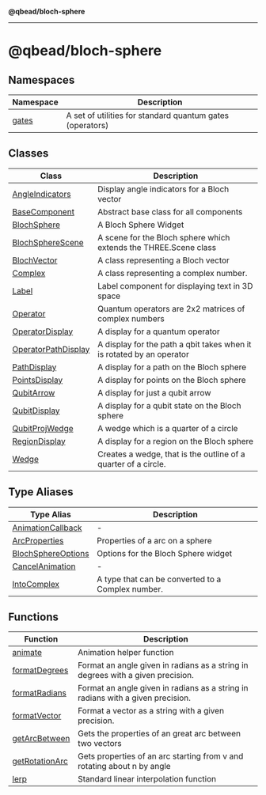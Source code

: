 **@qbead/bloch-sphere**

***

# @qbead/bloch-sphere

## Namespaces

| Namespace | Description |
| ------ | ------ |
| [gates](@qbead/namespaces/gates/index.md) | A set of utilities for standard quantum gates (operators) |

## Classes

| Class | Description |
| ------ | ------ |
| [AngleIndicators](classes/AngleIndicators.md) | Display angle indicators for a Bloch vector |
| [BaseComponent](classes/BaseComponent.md) | Abstract base class for all components |
| [BlochSphere](classes/BlochSphere.md) | A Bloch Sphere Widget |
| [BlochSphereScene](classes/BlochSphereScene.md) | A scene for the Bloch sphere which extends the THREE.Scene class |
| [BlochVector](classes/BlochVector.md) | A class representing a Bloch vector |
| [Complex](classes/Complex.md) | A class representing a complex number. |
| [Label](classes/Label.md) | Label component for displaying text in 3D space |
| [Operator](classes/Operator.md) | Quantum operators are 2x2 matrices of complex numbers |
| [OperatorDisplay](classes/OperatorDisplay.md) | A display for a quantum operator |
| [OperatorPathDisplay](classes/OperatorPathDisplay.md) | A display for the path a qbit takes when it is rotated by an operator |
| [PathDisplay](classes/PathDisplay.md) | A display for a path on the Bloch sphere |
| [PointsDisplay](classes/PointsDisplay.md) | A display for points on the Bloch sphere |
| [QubitArrow](classes/QubitArrow.md) | A display for just a qubit arrow |
| [QubitDisplay](classes/QubitDisplay.md) | A display for a qubit state on the Bloch sphere |
| [QubitProjWedge](classes/QubitProjWedge.md) | A wedge which is a quarter of a circle |
| [RegionDisplay](classes/RegionDisplay.md) | A display for a region on the Bloch sphere |
| [Wedge](classes/Wedge.md) | Creates a wedge, that is the outline of a quarter of a circle. |

## Type Aliases

| Type Alias | Description |
| ------ | ------ |
| [AnimationCallback](type-aliases/AnimationCallback.md) | - |
| [ArcProperties](type-aliases/ArcProperties.md) | Properties of a arc on a sphere |
| [BlochSphereOptions](type-aliases/BlochSphereOptions.md) | Options for the Bloch Sphere widget |
| [CancelAnimation](type-aliases/CancelAnimation.md) | - |
| [IntoComplex](type-aliases/IntoComplex.md) | A type that can be converted to a Complex number. |

## Functions

| Function | Description |
| ------ | ------ |
| [animate](functions/animate.md) | Animation helper function |
| [formatDegrees](functions/formatDegrees.md) | Format an angle given in radians as a string in degrees with a given precision. |
| [formatRadians](functions/formatRadians.md) | Format an angle given in radians as a string in radians with a given precision. |
| [formatVector](functions/formatVector.md) | Format a vector as a string with a given precision. |
| [getArcBetween](functions/getArcBetween.md) | Gets the properties of an great arc between two vectors |
| [getRotationArc](functions/getRotationArc.md) | Gets properties of an arc starting from v and rotating about n by angle |
| [lerp](functions/lerp.md) | Standard linear interpolation function |
